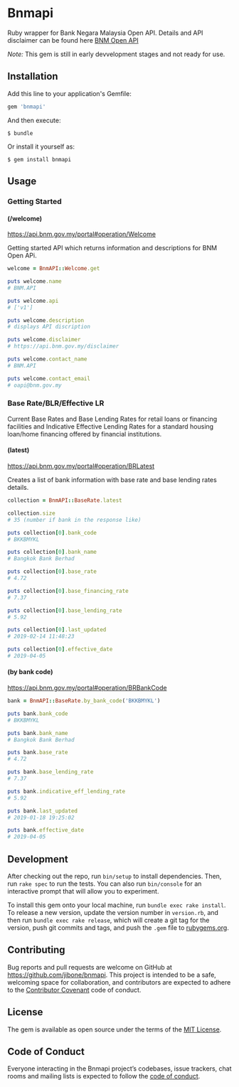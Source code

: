 # Bnmapi

Ruby wrapper for Bank Negara Malaysia Open API. Details and API disclaimer can
be found here [BNM Open API](https://api.bnm.gov.my/portal)

_Note:_ This gem is still in early devvelopment stages and not ready for use.

## Installation

Add this line to your application's Gemfile:

```ruby
gem 'bnmapi'
```

And then execute:

    $ bundle

Or install it yourself as:

    $ gem install bnmapi

## Usage

### Getting Started

#### (/welcome)
https://api.bnm.gov.my/portal#operation/Welcome

Getting started API which returns information and descriptions for BNM Open APi.

```ruby
welcome = BnmAPI::Welcome.get

puts welcome.name
# BNM.API

puts welcome.api
# ['v1']

puts welcome.description
# displays API discription

puts welcome.disclaimer
# https://api.bnm.gov.my/disclaimer

puts welcome.contact_name
# BNM.API

puts welcome.contact_email
# oapi@bnm.gov.my
```

### Base Rate/BLR/Effective LR

Current Base Rates and Base Lending Rates for retail loans or financing
facilities and Indicative Effective Lending Rates for a standard housing
loan/home financing offered by financial institutions.

#### (latest)
https://api.bnm.gov.my/portal#operation/BRLatest

Creates a list of bank information with base rate and base lending rates
details.

```ruby
collection = BnmAPI::BaseRate.latest

collection.size
# 35 (number if bank in the response like)

puts collection[0].bank_code
# BKKBMYKL

puts collection[0].bank_name
# Bangkok Bank Berhad

puts collection[0].base_rate
# 4.72

puts collection[0].base_financing_rate
# 7.37

puts collection[0].base_lending_rate
# 5.92

puts collection[0].last_updated
# 2019-02-14 11:48:23

puts collection[0].effective_date
# 2019-04-05
```

#### (by bank code)
https://api.bnm.gov.my/portal#operation/BRBankCode

```ruby
bank = BnmAPI::BaseRate.by_bank_code('BKKBMYKL')

puts bank.bank_code
# BKKBMYKL

puts bank.bank_name
# Bangkok Bank Berhad

puts bank.base_rate
# 4.72

puts bank.base_lending_rate
# 7.37

puts bank.indicative_eff_lending_rate
# 5.92

puts bank.last_updated
# 2019-01-18 19:25:02

puts bank.effective_date
# 2019-04-05
```

## Development

After checking out the repo, run `bin/setup` to install dependencies. Then, run
`rake spec` to run the tests. You can also run `bin/console` for an interactive
prompt that will allow you to experiment.

To install this gem onto your local machine, run `bundle exec rake install`. To 
release a new version, update the version number in `version.rb`, and then run 
`bundle exec rake release`, which will create a git tag for the version, push
git commits and tags, and push the `.gem` file to
[rubygems.org](https://rubygems.org).

## Contributing

Bug reports and pull requests are welcome on GitHub at
https://github.com/jibone/bnmapi. This project is intended to be a safe,
welcoming space for collaboration, and contributors are expected to adhere to
the [Contributor Covenant](http://contributor-covenant.org) code of conduct.

## License

The gem is available as open source under the terms of the
[MIT License](https://opensource.org/licenses/MIT).

## Code of Conduct

Everyone interacting in the Bnmapi project’s codebases, issue trackers,
chat rooms and mailing lists is expected to follow the
[code of conduct](https://github.com/jibone/bnmapi/blob/master/CODE_OF_CONDUCT.md).
